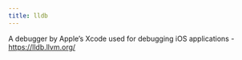 ```yaml
---
title: lldb
---
```


A debugger by Apple’s Xcode used for debugging iOS applications - <https://lldb.llvm.org/>